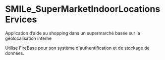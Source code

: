 # SMILe_SuperMarketIndoorLocationsErvices
Application d’aide au shopping dans un supermarché basée sur la géolocalisation interne

Utilise FireBase pour son système d'authentification et de stockage de données.
